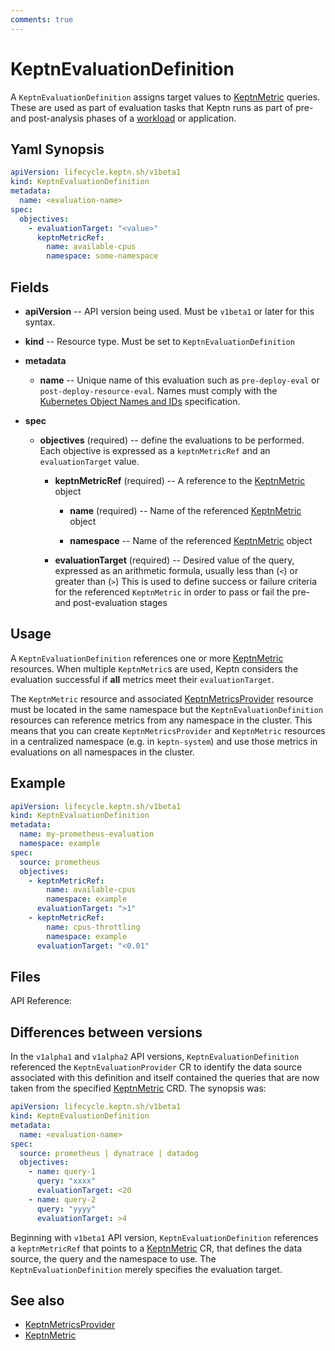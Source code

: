 ```yaml
---
comments: true
---
```


# KeptnEvaluationDefinition

A `KeptnEvaluationDefinition` assigns target values
to [KeptnMetric](metric.md) queries.
These are used as part of evaluation tasks
that Keptn runs
as part of pre- and post-analysis phases of a [workload](https://kubernetes.io/docs/concepts/workloads/) or application.

## Yaml Synopsis

```yaml
apiVersion: lifecycle.keptn.sh/v1beta1
kind: KeptnEvaluationDefinition
metadata:
  name: <evaluation-name>
spec:
  objectives:
    - evaluationTarget: "<value>"
      keptnMetricRef:
        name: available-cpus
        namespace: some-namespace
```

## Fields

* **apiVersion** -- API version being used.
  Must be `v1beta1` or later for this syntax.
* **kind** -- Resource type.
   Must be set to `KeptnEvaluationDefinition`

* **metadata**
  * **name** -- Unique name of this evaluation
    such as `pre-deploy-eval` or `post-deploy-resource-eval`.
    Names must comply with the
    [Kubernetes Object Names and IDs](https://kubernetes.io/docs/concepts/overview/working-with-objects/names/#dns-subdomain-names)
    specification.

* **spec**

  * **objectives** (required) -- define the evaluations to be performed.
     Each objective is expressed as a `keptnMetricRef`
     and an `evaluationTarget` value.

    * **keptnMetricRef** (required) -- A reference to the
      [KeptnMetric](metric.md) object

      * **name** (required) -- Name of the referenced
        [KeptnMetric](metric.md) object

      * **namespace** -- Name of the referenced
        [KeptnMetric](metric.md) object

    * **evaluationTarget** (required) -- Desired value of the query,
       expressed as an arithmetic formula,
       usually less than (`<`) or greater than (`>`)
       This is used to define success or failure criteria
       for the referenced `KeptnMetric` in order to pass or fail
       the pre- and post-evaluation stages

## Usage

A `KeptnEvaluationDefinition` references one or more
[KeptnMetric](metric.md) resources.
When multiple `KeptnMetric`s are used,
Keptn considers the evaluation successful
if **all** metrics meet their `evaluationTarget`.

The `KeptnMetric` resource and associated
[KeptnMetricsProvider](metricsprovider.md)
resource must be located in the same namespace
but the `KeptnEvaluationDefinition` resources
can reference metrics from any namespace in the cluster.
This means that you can create `KeptnMetricsProvider`
and `KeptnMetric` resources
in a centralized namespace (e.g. in `keptn-system`)
and use those metrics in evaluations
on all namespaces in the cluster.

## Example

```yaml
apiVersion: lifecycle.keptn.sh/v1beta1
kind: KeptnEvaluationDefinition
metadata:
  name: my-prometheus-evaluation
  namespace: example
spec:
  source: prometheus
  objectives:
    - keptnMetricRef:
        name: available-cpus
        namespace: example
      evaluationTarget: ">1"
    - keptnMetricRef:
        name: cpus-throttling
        namespace: example
      evaluationTarget: "<0.01"
```

## Files

API Reference:

## Differences between versions

In the `v1alpha1` and `v1alpha2` API versions,
`KeptnEvaluationDefinition` referenced the `KeptnEvaluationProvider` CR
to identify the data source associated with this definition
and itself contained the queries
that are now taken from the specified [KeptnMetric](metric.md) CRD.
The synopsis was:

```yaml
apiVersion: lifecycle.keptn.sh/v1beta1
kind: KeptnEvaluationDefinition
metadata:
  name: <evaluation-name>
spec:
  source: prometheus | dynatrace | datadog
  objectives:
    - name: query-1
      query: "xxxx"
      evaluationTarget: <20
    - name: query-2
      query: "yyyy"
      evaluationTarget: >4
```

Beginning with `v1beta1` API version,
`KeptnEvaluationDefinition` references a `keptnMetricRef`
that points to a [KeptnMetric](metric.md) CR,
that defines the data source, the query and the namespace to use.
The `KeptnEvaluationDefinition` merely specifies the evaluation target.

## See also

* [KeptnMetricsProvider](metricsprovider.md)
* [KeptnMetric](metric.md)
